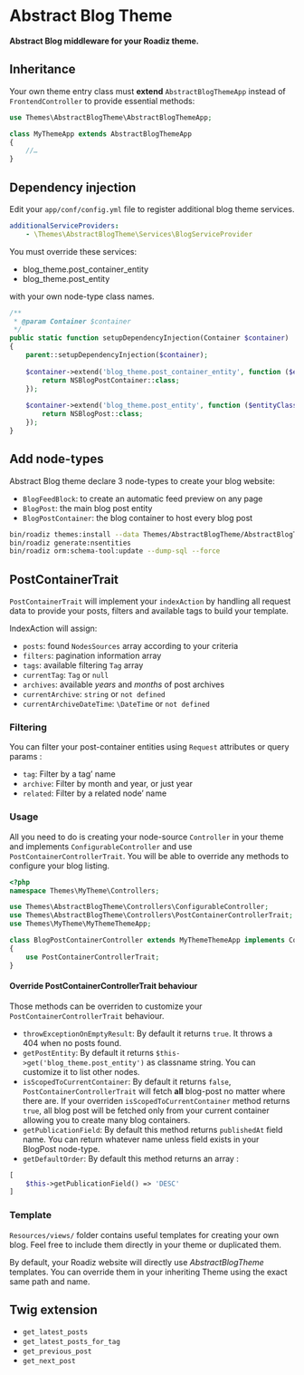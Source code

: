 # Abstract Blog Theme

**Abstract Blog middleware for your Roadiz theme.**

## Inheritance

Your own theme entry class must **extend** `AbstractBlogThemeApp` instead of `FrontendController` to provide essential methods:

```php
use Themes\AbstractBlogTheme\AbstractBlogThemeApp;

class MyThemeApp extends AbstractBlogThemeApp
{
    //…
}
```

## Dependency injection

Edit your `app/conf/config.yml` file to register additional blog theme services.

```yaml
additionalServiceProviders: 
    - \Themes\AbstractBlogTheme\Services\BlogServiceProvider

```

You must override these services:

- blog_theme.post_container_entity
- blog_theme.post_entity

with your own node-type class names.

```php
/**
 * @param Container $container
 */
public static function setupDependencyInjection(Container $container)
{
    parent::setupDependencyInjection($container);
    
    $container->extend('blog_theme.post_container_entity', function ($entityClass) {
        return NSBlogPostContainer::class;
    });
    
    $container->extend('blog_theme.post_entity', function ($entityClass) {
        return NSBlogPost::class;
    });
}
```

## Add node-types

Abstract Blog theme declare 3 node-types to create your blog website:

- `BlogFeedBlock`: to create an automatic feed preview on any page
- `BlogPost`: the main blog post entity
- `BlogPostContainer`: the blog container to host every blog post

```bash
bin/roadiz themes:install --data Themes/AbstractBlogTheme/AbstractBlogThemeApp
bin/roadiz generate:nsentities
bin/roadiz orm:schema-tool:update --dump-sql --force
```

## PostContainerTrait

`PostContainerTrait` will implement your `indexAction` by handling all request data
to provide your posts, filters and available tags to build your template.

IndexAction will assign:

- `posts`: found `NodesSources` array according to your criteria
- `filters`: pagination information array
- `tags`: available filtering `Tag` array
- `currentTag`: `Tag` or `null`
- `archives`: available *years* and *months* of post archives
- `currentArchive`: `string` or `not defined`
- `currentArchiveDateTime`: `\DateTime` or `not defined`

### Filtering

You can filter your post-container entities using `Request` attributes or query params :

- `tag`: Filter by a tag’ name
- `archive`: Filter by month and year, or just year
- `related`: Filter by a related node’ name

### Usage

All you need to do is creating your node-source `Controller` in your theme and 
implements `ConfigurableController` and use `PostContainerControllerTrait`.
You will be able to override any methods to configure your blog listing.


```php
<?php
namespace Themes\MyTheme\Controllers;

use Themes\AbstractBlogTheme\Controllers\ConfigurableController;
use Themes\AbstractBlogTheme\Controllers\PostContainerControllerTrait;
use Themes\MyTheme\MyThemeThemeApp;

class BlogPostContainerController extends MyThemeThemeApp implements ConfigurableController
{
    use PostContainerControllerTrait;
}
```

#### Override PostContainerControllerTrait behaviour

Those methods can be overriden to customize your `PostContainerControllerTrait` behaviour.

- `throwExceptionOnEmptyResult`: By default it returns `true`. It throws a 404 when no posts found. 
- `getPostEntity`: By default it returns `$this->get('blog_theme.post_entity')` as classname string. You can customize it to list other nodes.
- `isScopedToCurrentContainer`: By default it returns `false`, `PostContainerControllerTrait` will fetch **all** blog-post no matter where
there are. If your overriden `isScopedToCurrentContainer` method returns `true`, all blog post will be fetched only from your 
current container allowing you to create many blog containers.
- `getPublicationField`: By default this method returns `publishedAt` field name. You can return whatever name unless field
exists in your BlogPost node-type.
- `getDefaultOrder`: By default this method returns an array :
```php
[
    $this->getPublicationField() => 'DESC'
]
```

### Template

`Resources/views/` folder contains useful templates for creating your own blog. Feel free to include
them directly in your theme or duplicated them.

By default, your Roadiz website will directly use *AbstractBlogTheme* templates. 
You can override them in your inheriting Theme using the exact same path and name.

## Twig extension

- `get_latest_posts`
- `get_latest_posts_for_tag`
- `get_previous_post`
- `get_next_post`

